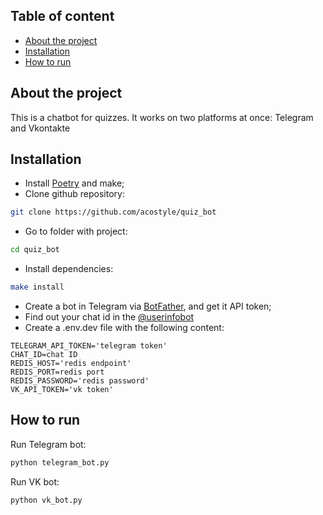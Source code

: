 ## Table of content

- [About the project](#about-the-project)
- [Installation](#installation)
- [How to run](#how-to-run)


## About the project

This is a chatbot for quizzes. It works on two platforms at once: Telegram and Vkontakte


## Installation

* Install [Poetry](https://python-poetry.org/) and make;
* Clone github repository:
```bash
git clone https://github.com/acostyle/quiz_bot
```
* Go to folder with project:
```bash
cd quiz_bot
```
* Install dependencies:
```bash
make install
```
* Create a bot in Telegram via [BotFather](https://t.me/BotFather), and get it API token;
* Find out your chat id in the [@userinfobot](https://t.me/userinfobot)
* Create a .env.dev file with the following content:
```.env
TELEGRAM_API_TOKEN='telegram token'
CHAT_ID=chat ID
REDIS_HOST='redis endpoint'
REDIS_PORT=redis port
REDIS_PASSWORD='redis password'
VK_API_TOKEN='vk token'
```


## How to run

Run Telegram bot:
```bash
python telegram_bot.py
```

Run VK bot:
```bash
python vk_bot.py
```
